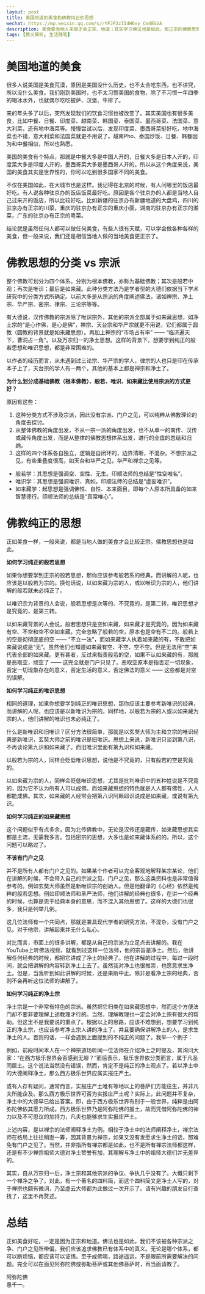 ```yaml
---
layout: post
title: 美国地道的美食和佛教纯正的思想
wechat: https://mp.weixin.qq.com/s/rYFJP2zIIdH6xy_Cm4EGVA
description: 美食要当地人来做才会正宗、地道；其实学习佛法也是如此，那正宗的佛教思想都有哪些？又该如何才能学习到这些纯正的思想呢？
tags: [教义解析, 生活随笔]
---
```


# 美国地道的美食

很多人说美国是美食荒漠，原因是美国没什么历史，也不太会吃东西，也不讲究，所以没什么美食。我们刚到美国时，也不太习惯美国的食物，除了不习惯一年四季的喝冰水外，也就偶尔吃吃披萨、汉堡、牛排了。

来的年头多了以后，突然发现我们的饮食习惯也被改变了。其实美国也有很多美食，比如中餐、日餐、印度菜、越南菜、韩国菜、泰国菜、墨西哥菜、法国菜、意大利菜，还有地中海菜等。慢慢尝试以后，发现印度菜、墨西哥菜挺好吃，地中海菜也不错，意大利菜和法国菜就更不用说了。越南Pho、泰国炒饭、日餐、韩餐因为和中餐相似，所以也熟悉。

美国的美食有个特点，那就是中餐大多是中国人开的，日餐大多是日本人开的，印度菜大多是印度人开的，墨西哥菜大多是墨西哥人开的。所以从这个角度来说，美国的美食其实是世界性的，你可以吃到很多国家不同的美食。

不仅在美国如此，在大城市也是这样。我记得在北京的时候，有人问哪里的饭店最好吃。有人说各种驻京办的饭店饭菜最好吃。原因是各个驻京办的人都是当地人自己过来开的饭店，所以比较好吃。比如新疆的驻京办有新疆地道的大盘鸡，四川的驻京办有正宗的川菜，重庆的驻京办有正宗的重庆小面，湖南的驻京办有正宗的湘菜，广东的驻京办有正宗的粤菜。

结论就是虽然任何人都可以做任何美食，有些人很有天赋，可以学会做各种各样的美食，但一般来说，我们还是相信当地人做的当地美食更正宗了。

# 佛教思想的分类 vs 宗派

整个佛教可划分为四个体系。分别为根本佛教，亦称为基础佛教；其次是般若中观；再次是唯识；最后是如来藏。此种分类方法乃是学者型的大德们依据当下学术研究中的分类方式所确定。以前大多是从宗派的角度阐述佛法，诸如禅宗、净土宗、华严宗、密宗、律宗、三论宗等等。

有大德说，汉传佛教的宗派除了唯识宗外，其他的宗派全部属于如来藏思想，如净土宗的“是心作佛，是心是佛”，禅宗、天台宗和华严宗就更不用说，它们都属于圆教（圆教的背景就是如来藏思想）。再加上禅宗的“市场占有率” —— “临济遍天下，曹洞占一角”。以及万宗归一的净土思想。这样的背景下，想要学到纯正的般若思想和唯识思想，都是非常困难的。

以作者的经历而言，从未遇到过三论宗、华严宗的学人，律宗的人也只是印在传承本子上了，天台宗的学人有一两个，其他的基本上都是禅宗和净土了。

**为什么划分成基础佛教（根本佛教）、般若、唯识、如来藏比使用宗派的方式更好？**

原因有这些：
1. 这种分类方式不涉及宗派，因此没有宗派、门户之见，可以纯粹从佛教理论的角度去探讨。
2. 从整体佛教的角度出发，不从一宗一派的角度出发，也不从单一的南传、汉传或藏传角度出发，而是从整体的佛教思想体系出发，进行的全盘的总结和归纳。
3. 这样的四个体系各自独立，逻辑是自闭环的，边界清晰，不混杂。不想宗派之见，有些重叠度很高，如天台和华严之见，华严和禅宗之见等。
  * 般若学：其思想是强调空、空性、无生。印顺法师的总结是“性空唯名”。
  * 唯识学：其思想是强调唯识、真如。印顺法师的总结是“虚妄唯识”。
  * 如来藏学：起思想是强调佛性、自性、本来面目，即每个人原本所具备的如来智慧德行。印顺法师的总结是“真常唯心”。

# 佛教纯正的思想

正如美食一样，一般来说，都是当地人做的美食才会比较正宗。佛教思想也是如此。

**如何学习纯正的般若思想**

如果你想要学到正宗的般若思想，那你应该参考般若系的经典，而讲解的人呢，也应该是以般若为宗的。换句话说，以如来藏为宗的人，或以唯识为宗的人，他们讲解的般若就未必纯正了。

以唯识宗为背景的人会说，般若思想是次等的、不究竟的，是第二转，唯识思想才是究竟的，是第三转。

以如来藏背景的人会说，般若思想只是空如来藏，如来藏才是究竟的，因为如来藏有空、不空和空不空如来藏。完全忽略了般若的空，原本也是空有不二的。般若上的空是彻彻底底的空 —— “不立一法”，而如来藏学人执着如来藏的有，不敢把如来藏说成是“无”。虽然他们也知道如来藏有空、不空、空不空。但是无法用“空”来代表全部的如来藏。更有甚者，反过来指责般若的空，如果不认如来藏的有，那就是恶取空，顽空了 —— 这完全就是门户只见了。恶取空原本是指否定一切现象，否定一切现象存在的意义，否定生活的意义，否定佛法的意义 —— 这些都是对空的误解。

**如何学习纯正的唯识思想**

相同的道理，如果你想要学到纯正的唯识思想，那你应该主要参考新唯识的经典，而讲解的人呢，也应该是以新唯识为宗的。同样地，以般若为宗的人或以如来藏为宗的人，他们讲解的唯识也未必纯正了。

什么是新唯识和旧唯识？区分方法很简单，那就是以玄奘大师为主和立宗的唯识经典是新唯识，玄奘大师之前的唯识是旧唯识。思想上来说，新唯识只谈到第八识，不再谈论第九识和如来藏了。而旧唯识里面有第九识和如来藏。

以般若为宗的人，同样会贬低唯识思想，说他是不究竟的，只有般若的空是究竟的。

以如来藏为宗的人，同样会贬低唯识思想，尤其是批判唯识中的五种姓说是不究竟的，因为它不认为所有人可以成佛。而如来藏思想的特色就是人人都有佛性，人人都能成佛。其次，如来藏的人经常会把第八识阿赖耶识说成是如来藏，或说有第九识。

**如何学习纯正的如来藏思想**

这个问题似乎有点多余，因为北传佛教中，无论是汉传还是藏传，如来藏思想其实都是主流，无需我多言。包括密宗的思想，大多也是如来藏体系的的。所以，这个问题可以略过了。

**不该有门户之见**

并不是所有人都有门户之见的。如果某个作者可以完全客观地解释某宗某论，他们在讲解的时候，不会带入自己的宗派之见、门户之见，那么这类资料也是非常值得参考的。例如玄奘大师虽然是新唯识宗的创始人。但是他翻译的《心经》依然是纯粹的般若思想。例如印顺法师和圣严法师，他们讲解的经典也很多，在讲一个经典的时候，也算是忠于经典本身的意思，而不混入其他思想了。这样的大德们也很多，我只是列举几例。

这几位法师有一个共同点，那就是兼具现代学者的研究方法，不混杂，没有门户之见。对于他宗，讲解起来并无什么私心。

对比而言，市面上的很多讲解，都是从自己的宗派为立足点去讲解的。我在YouTube上听佛法视频，就看到过这样一位法师，他的宗旨是净土。然后，他讲解任何经典的时候，都把它讲成了净土的经典了。他在讲解的过程中，每过一段时间，就会把讲解的内容转到净土上去了。虽然我对净土也很推崇，也愿意求生净土。但是，当我听到如此讲解的时候，还是果断中止。除非是看净土宗的经典，否则不会再听这位法师的讲解了。

**如何学习纯正的净土宗**

净土宗是一个非常有特色的宗派。虽然把它归类在如来藏思想中，然而这个方便法门却不要非要理解上述教理才行的。当然，理解教理也一定会对净土宗有很大的帮助。但这里不是我要说的重点了。根据以上的思路，应该不难想到，想要学习到纯正的净土宗，也应该参考净土宗人讲的净土了。并且要确保讲解净土的人，是求生净土的人。否则的话，一样会遇到上面提到的不纯正的问题了。我举一个例子：

例如，前段时间本人在一个禅宗道场听闻一位法师在介绍净土之时提及，其询问大家：“在西方极乐世界会否感到无聊？”而后表示，极乐世界依分类而言，属于凡圣同居土。这个说法当然没有错误，然而，肯定不是纯正的净土观点了。若以净土中的大德阐释净土，那么西方极乐世界应属实报庄严土。

或有人存有疑问，通常而言，实报庄严土唯有等地以上的菩萨们方能往生，并非凡夫所能企及。那么西方极乐世界可否为实报庄严土呢？实际上，此问题并不复杂，净土中的大德早已给出答案。即，由于西方极乐世界有别于一般世界，纯粹是由阿弥陀佛依其愿力所成。西方极乐世界乃是阿弥陀佛的报土，故而凭借阿弥陀佛的神力以及不可思议的加持力，凡夫也能够求生实报庄严土。

上述内容，是以禅宗的法师阐释净土为例。相较于净土中的法师阐释净土，禅宗法师在格局上往往稍逊一筹，因其背景为禅宗，如果又没有发愿求生净土的话，那难免有门户之见了。当然，并非指所有禅宗都是如此，也不是所有禅宗法师都这样，还是有不少禅宗祖师大德对净土赞誉有加，其理解与净土中的祖师大德们并无差异的。 

其实，自从万宗归一后，净土宗和其他宗派的争议、争执几乎没有了。大概只剩下一个禅净之争了。对此，有一个著名的四料简，而这个四料简又是净土人写的，对于禅宗也颇有微词，乃至虚云大师都为此做过一次开示了。请有兴趣的朋友自行查找了，这里不再赘述。

# 总结

正如美食好吃，一定是因为正宗和地道。佛法也是如此，我们不该被各种宗派之争、门户之见所带偏，我们应该追求佛教已有体系中的真义。无论是哪个体系，都可以断烦恼，都应该可以证悟。至于成佛嘛，路途遥远，不是眼前所需要解决的问题。完全可以在面见阿弥陀佛或弥勒菩萨或其他佛菩萨时，再当面请教了。

阿弥陀佛<br>
愚千一。

